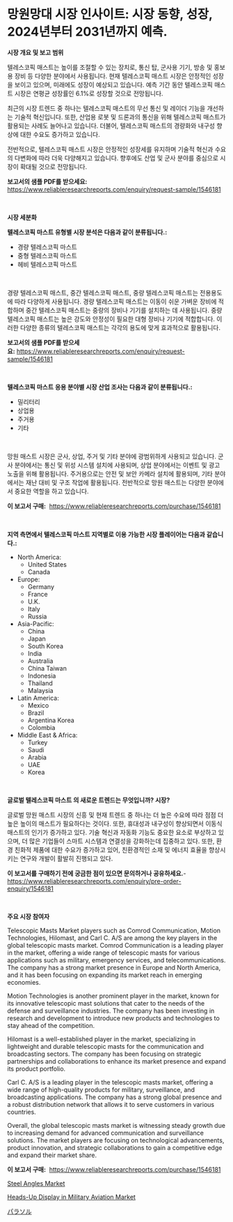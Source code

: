 <p><h1>망원망대 시장 인사이트: 시장 동향, 성장, 2024년부터 2031년까지 예측.</h1></p><p><strong>시장 개요 및 보고 범위</strong></p>
<p><p>텔레스코픽 매스트는 높이를 조절할 수 있는 장치로, 통신 탑, 군사용 기기, 방송 및 홍보용 장비 등 다양한 분야에서 사용됩니다. 현재 텔레스코픽 매스트 시장은 안정적인 성장을 보이고 있으며, 미래에도 성장이 예상되고 있습니다. 예측 기간 동안 텔레스코픽 매스트 시장은 연평균 성장률인 6.1%로 성장할 것으로 전망됩니다. </p><p>최근의 시장 트렌드 중 하나는 텔레스코픽 매스트의 무선 통신 및 레이더 기능을 개선하는 기술적 혁신입니다. 또한, 산업용 로봇 및 드론과의 통신을 위해 텔레스코픽 매스트가 활용되는 사례도 늘어나고 있습니다. 더불어, 텔레스코픽 매스트의 경량화와 내구성 향상에 대한 수요도 증가하고 있습니다.</p><p>전반적으로, 텔레스코픽 매스트 시장은 안정적인 성장세를 유지하며 기술적 혁신과 수요의 다변화에 따라 더욱 다양해지고 있습니다. 향후에도 산업 및 군사 분야를 중심으로 시장이 확대될 것으로 전망됩니다.</p></p>
<p><strong>보고서의 샘플 PDF를 받으세요:</strong> <a href="https://www.reliableresearchreports.com/enquiry/request-sample/1546181">https://www.reliableresearchreports.com/enquiry/request-sample/1546181</a></p>
<p>&nbsp;</p>
<p><strong>시장 세분화</strong></p>
<p><strong>텔레스코픽 마스트 유형별 시장 분석은 다음과 같이 분류됩니다.:</strong></p>
<p><ul><li>경량 텔레스코픽 마스트</li><li>중형 텔레스코픽 마스트</li><li>헤비 텔레스코픽 마스트</li></ul></p>
<p>&nbsp;</p>
<p><p>경량 텔레스코픽 매스트, 중간 텔레스코픽 매스트, 중량 텔레스코픽 매스트는 전용용도에 따라 다양하게 사용됩니다. 경량 텔레스코픽 매스트는 이동이 쉬운 가벼운 장비에 적합하며 중간 텔레스코픽 매스트는 중량의 장비나 기기를 설치하는 데 사용됩니다. 중량 텔레스코픽 매스트는 높은 강도와 안정성이 필요한 대형 장비나 기기에 적합합니다. 이러한 다양한 종류의 텔레스코픽 매스트는 각각의 용도에 맞게 효과적으로 활용됩니다.</p></p>
<p><strong>보고서의 샘플 PDF를 받으세요:</strong>&nbsp;<a href="https://www.reliableresearchreports.com/enquiry/request-sample/1546181">https://www.reliableresearchreports.com/enquiry/request-sample/1546181</a></p>
<p>&nbsp;</p>
<p><strong> 텔레스코픽 마스트 응용 분야별 시장 산업 조사는 다음과 같이 분류됩니다.:</strong></p>
<p><ul><li>밀리터리</li><li>상업용</li><li>주거용</li><li>기타</li></ul></p>
<p>&nbsp;</p>
<p><p>망원 매스트 시장은 군사, 상업, 주거 및 기타 분야에 광범위하게 사용되고 있습니다. 군사 분야에서는 통신 및 위성 시스템 설치에 사용되며, 상업 분야에서는 이벤트 및 광고 노출을 위해 활용됩니다. 주거용으로는 안전 및 보안 카메라 설치에 활용되며, 기타 분야에서는 재난 대비 및 구조 작업에 활용됩니다. 전반적으로 망원 매스트는 다양한 분야에서 중요한 역할을 하고 있습니다.</p></p>
<p><strong>이 보고서 구매:</strong>&nbsp; <a href="https://www.reliableresearchreports.com/purchase/1546181">https://www.reliableresearchreports.com/purchase/1546181</a></p>
<p>&nbsp;</p>
<p><strong>지역 측면에서 텔레스코픽 마스트 지역별로 이용 가능한 시장 플레이어는 다음과 같습니다.:</strong></p>
<p><ul>
    <li>
        North America:
        <ul>
            <li>United States</li>
            <li>Canada</li>
        </ul>
    </li>
    <li>
        Europe:
        <ul>
            <li>Germany</li>
            <li>France</li>
            <li>U.K.</li>
            <li>Italy</li>
            <li>Russia</li>
        </ul>
    </li>
    <li>
        Asia-Pacific:
        <ul>
            <li>China</li>
            <li>Japan</li>
            <li>South Korea</li>
            <li>India</li>
            <li>Australia</li>
            <li>China Taiwan</li>
            <li>Indonesia</li>
            <li>Thailand</li>
            <li>Malaysia</li>
        </ul>
    </li>
    <li>
        Latin America:
        <ul>
            <li>Mexico</li>
            <li>Brazil</li>
            <li>Argentina Korea</li>
            <li>Colombia</li>
        </ul>
    </li>
    <li>
        Middle East & Africa:
        <ul>
            <li>Turkey</li>
            <li>Saudi</li>
            <li>Arabia</li>
            <li>UAE</li>
            <li>Korea</li>
        </ul>
    </li>
    </ul></p>
<p>&nbsp;</p>
<p><strong>글로벌 텔레스코픽 마스트 의 새로운 트렌드는 무엇입니까? 시장?</strong></p>
<p><p>글로벌 망원 매스트 시장의 신흥 및 현재 트렌드 중 하나는 더 높은 수요에 따라 점점 더 높은 높이의 매스트가 필요하다는 것이다. 또한, 휴대성과 내구성이 향상되면서 이동식 매스트의 인기가 증가하고 있다. 기술 혁신과 자동화 기능도 중요한 요소로 부상하고 있으며, 더 많은 기업들이 스마트 시스템과 연결성을 강화하는데 집중하고 있다. 또한, 환경 친화적 제품에 대한 수요가 증가하고 있어, 친환경적인 소재 및 에너지 효율을 향상시키는 연구와 개발이 활발히 진행되고 있다.</p></p>
<p><strong>이 보고서를 구매하기 전에 궁금한 점이 있으면 문의하거나 공유하세요.</strong>- <a href="https://www.reliableresearchreports.com/enquiry/pre-order-enquiry/1546181">https://www.reliableresearchreports.com/enquiry/pre-order-enquiry/1546181</a></p>
<p>&nbsp;</p>
<p><strong>주요 시장 참여자</strong></p>
<p><p>Telescopic Masts Market players such as Comrod Communication, Motion Technologies, Hilomast, and Carl C. A/S are among the key players in the global telescopic masts market. Comrod Communication is a leading player in the market, offering a wide range of telescopic masts for various applications such as military, emergency services, and telecommunications. The company has a strong market presence in Europe and North America, and it has been focusing on expanding its market reach in emerging economies.</p><p>Motion Technologies is another prominent player in the market, known for its innovative telescopic mast solutions that cater to the needs of the defense and surveillance industries. The company has been investing in research and development to introduce new products and technologies to stay ahead of the competition.</p><p>Hilomast is a well-established player in the market, specializing in lightweight and durable telescopic masts for the communication and broadcasting sectors. The company has been focusing on strategic partnerships and collaborations to enhance its market presence and expand its product portfolio.</p><p>Carl C. A/S is a leading player in the telescopic masts market, offering a wide range of high-quality products for military, surveillance, and broadcasting applications. The company has a strong global presence and a robust distribution network that allows it to serve customers in various countries.</p><p>Overall, the global telescopic masts market is witnessing steady growth due to increasing demand for advanced communication and surveillance solutions. The market players are focusing on technological advancements, product innovation, and strategic collaborations to gain a competitive edge and expand their market share.</p></p>
<p><strong>이 보고서 구매:</strong>&nbsp;&nbsp;<a href="https://www.reliableresearchreports.com/purchase/1546181">https://www.reliableresearchreports.com/purchase/1546181</a></p>
<p><p><a href="https://invited-way-688.notion.site/Steel-Angles-Market-Research-Report-The-Key-To-Successful-Business-Strategy-Forecasted-for-Period-f-44a063cf5df34367baa730b2f825603e">Steel Angles Market</a></p><p><a href="https://github.com/BryceTownsendr/Market-Research-Report-List-4/blob/main/heads-up-display-in-military-aviation-market.md">Heads-Up Display in Military Aviation Market</a></p><p><a href="https://github.com/ksxzwxabcuynh011/Market-Research-Report-List-1/blob/main/849996514201.md">パラソル</a></p></p>
